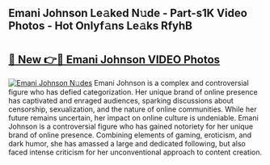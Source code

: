 ## Emani Johnson Le𝚊ked N𝚞de - Part-s1K Video Photos - Hot Onlyf𝚊ns Le𝚊ks RfyhB

# <h2><a href="http://ac32420.deff.icu/?id=Emani+Johnson">🔗 New 👉🔴 Emani Johnson VIDEO Photos</a></h2>

[![Emani Johnson N𝚞des](https://i.imgur.com/rIISA9y.gif)](http://ac32420.deff.icu/?id=Emani+Johnson)
Emani Johnson is a complex and controversial figure who has defied categorization. Her unique brand of online presence has captivated and enraged audiences, sparking discussions about censorship, sexualization, and the nature of online communities. While her future remains uncertain, her impact on online culture is undeniable. Emani Johnson is a controversial figure who has gained notoriety for her unique brand of online presence. Combining elements of gaming, eroticism, and dark humor, she has amassed a large and dedicated following, but also faced intense criticism for her unconventional approach to content creation.
